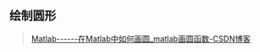 ## 绘制圆形

> [Matlab------在Matlab中如何画圆_matlab画圆函数-CSDN博客](https://blog.csdn.net/qq_40505953/article/details/104778359)